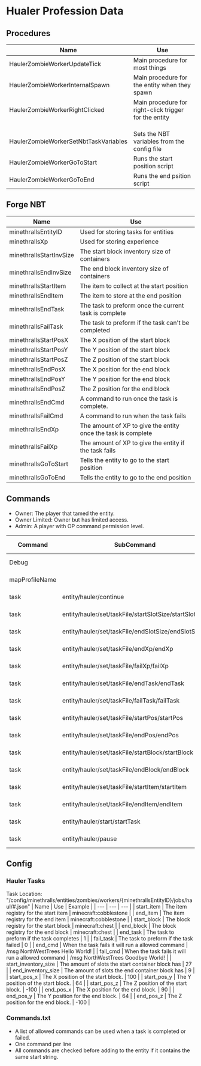 # Hualer Profession Data
## Procedures
| Name | Use |
| --- | --- |
| HaulerZombieWorkerUpdateTick | Main procedure for most things |
| HaulerZombieWorkerInternalSpawn | Main procedure for the entity when they spawn |
| HaulerZombieWorkerRightClicked | Main procedure for right-click trigger for the entity |
| | |
| | |
| | |
| HaulerZombieWorkerSetNbtTaskVariables | Sets the NBT variables from the config file |
| HaulerZombieWorkerGoToStart | Runs the start position script |
| HaulerZombieWorkerGoToEnd | Runs the end psition script | 

## Forge NBT
| Name | Use |
| --- | --- |
| minethrallsEntityID | Used for storing tasks for entities |
| minethrallsXp | Used for storing experience |
| minethrallsStartInvSize | The start block inventory size of containers |
| minethrallsEndInvSize | The end block inventory size of containers |
| minethrallsStartItem | The item to collect at the start position |
| minethrallsEndItem | The item to store at the end position |
| minethrallsEndTask | The task to preform once the current task is complete |
| minethrallsFailTask | The task to preform if the task can't be completed |
| minethrallsStartPosX | The X position of the start block |
| minethrallsStartPosY | The Y position of the start block |
| minethrallsStartPosZ | The Z position of the start block |
| minethrallsEndPosX | The X position for the end block |
| minethrallsEndPosY | The Y position for the end block |
| minethrallsEndPosZ | The Z position for the end block |
| minethrallsEndCmd | A command to run once the task is complete. |
| minethrallsFailCmd | A command to run when the task fails |
| minethrallsEndXp | The amount of XP to give the entity once the task is complete |
| minethrallsFailXp | The amount of XP to give the entity if the task fails |
| minethrallsGoToStart | Tells the entity to go to the start position |
| minethrallsGoToEnd | Tells the entity to go to the end position |

## Commands
- Owner: The player that tamed the entity.
- Owner Limited: Owner but has limited access.
- Admin: A player with OP command permission level.

| Command | SubCommand | Permission Level |
| --- | --- | --- |
| Debug | | Admin Level 2 |
| mapProfileName | | Admin Level 2 |
| task | entity/hauler/continue | Owner/Admin Level 2 |
| task | entity/hauler/set/taskFile/startSlotSize/startSlotSize | Owner/Admin Level 2 |
| task | entity/hauler/set/taskFile/endSlotSize/endSlotSize | Owner/Admin Level 2 |
| task | entity/hauler/set/taskFile/endXp/endXp | Admin Level 2 |
| task | entity/hauler/set/taskFile/failXp/failXp | Admin Level 2 |
| task | entity/hauler/set/taskFile/endTask/endTask | Owner/Admin Level 2 |
| task | entity/hauler/set/taskFile/failTask/failTask | Owner/Admin Level 2 |
| task | entity/hauler/set/taskFile/startPos/startPos | Owner/Admin Level 2 |
| task | entity/hauler/set/taskFile/endPos/endPos | Owner/Admin Level 2 |
| task | entity/hauler/set/taskFile/startBlock/startBlock | Owner/Admin Level 2 |
| task | entity/hauler/set/taskFile/endBlock/endBlock | Owner/Admin Level 2 |
| task | entity/hauler/set/taskFile/startItem/startItem | Owner/Admin Level 2 |
| task | entity/hauler/set/taskFile/endItem/endItem | Owner/Admin Level 2 |
| task | entity/hauler/start/startTask | Owner/Admin Level 2 |
| task | entity/hauler/pause | Owner/Admin Level 2 |

## Config
### Hauler Tasks
Task Location: "/config/minethralls/entities/zombies/workers/{minethrallsEntityID}/jobs/haul/#.json"
| Name | Use | Example |
| --- | --- | --- |
| start_item | The item registry for the start item | minecraft:cobblestone |
| end_item | The item registry for the end item | minecraft:cobblestone |
| start_block | The block registry for the start block | minecraft:chest |
| end_block | The block registry for the end block | minecraft:chest |
| end_task | The task to preform if the task completes | 1 |
| fail_task | The task to preform if the task failed | 0 |
| end_cmd | When the task fails it will run a allowed command | /msg NorthWestTrees Hello World! |
| fail_cmd | When the task fails it will run a allowed command | /msg NorthWestTrees Goodbye World! |
| start_inventory_size | The amount of slots the start container block has | 27 |
| end_inventory_size | The amount of slots the end container block has | 9 |
| start_pos_x | The X position of the start block. | 100 |
| start_pos_y | The Y position of the start block. | 64 |
| start_pos_z | The Z position of the start block. | -100 |
| end_pos_x | The X position for the end block. | 90 |
| end_pos_y | The Y position for the end block. | 64 |
| end_pos_z | The Z position for the end block. | -100 |

### Commands.txt
- A list of allowed commands can be used when a task is completed or failed.
- One command per line
- All commands are checked before adding to the entity if it contains the same start string.
